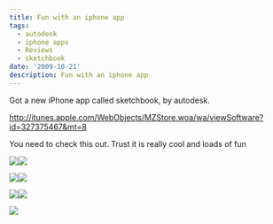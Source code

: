 ```yaml
---
title: Fun with an iphone app
tags:
  - autodesk
  - iphone apps
  - Reviews
  - sketchbook
date: '2009-10-21'
description: Fun with an iphone app
---
```


Got a new iPhone app called sketchbook, by autodesk.

http://itunes.apple.com/WebObjects/MZStore.woa/wa/viewSoftware?id=327375467&mt=8

You need to check this out. Trust it is really cool and loads of fun

[![](/images/p_600_400_94004C32-12FE-420C-B6F5-BECAE41FD03B.jpeg)][0]![](/images/p_600_400_A8AFD185-95A4-4B6F-B673-1694E478CA29.jpeg)

![](/images/p_600_400_832597CB-C15D-4D70-9B6A-2F6B6B81EC3B.jpeg)[![](/images/p_480_320_1B8D36FE-EF3B-4A07-BE09-59C684C9B72B.jpeg)][1]

![](/images/p_480_320_89D65B20-7721-4693-96FB-273B1CCA7BF4.jpeg)![](/images/p_480_320_D9B49784-A392-4610-A7C5-A43A8BC3D363.jpeg)

[][1]

![](/images/p_480_320_63D8EF9C-110F-4A99-98BF-8FB49B604A82.jpeg)


[0]: http://blog.shiv.me/wp-content/uploads/2009/10/p_600_400_94004C32-12FE-420C-B6F5-BECAE41FD03B.jpeg
[1]: http://blog.shiv.me/wp-content/uploads/2009/10/p_480_320_1B8D36FE-EF3B-4A07-BE09-59C684C9B72B.jpeg

